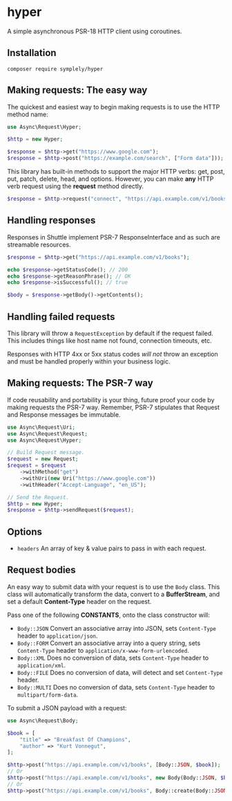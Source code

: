 # hyper

A simple asynchronous PSR-18 HTTP client using coroutines.

## Installation

```text
composer require symplely/hyper
```

## Making requests: The easy way

The quickest and easiest way to begin making requests is to use the HTTP method name:

```php
use Async\Request\Hyper;

$http = new Hyper;

$response = $http->get("https://www.google.com");
$response = $http->post("https://example.com/search", ["Form data"]));
```

This library has built-in methods to support the major HTTP verbs: get, post, put, patch, delete, head, and options. However, you can make **any** HTTP verb request using the **request** method directly.

```php
$response = $http->request("connect", "https://api.example.com/v1/books");
```

## Handling responses

Responses in Shuttle implement PSR-7 ResponseInterface and as such are streamable resources.

```php
$response = $http->get("https://api.example.com/v1/books");

echo $response->getStatusCode(); // 200
echo $response->getReasonPhrase(); // OK
echo $response->isSuccessful(); // true

$body = $response->getBody()->getContents();
```

## Handling failed requests

This library will throw a `RequestException` by default if the request failed. This includes things like host name not found, connection timeouts, etc.

Responses with HTTP 4xx or 5xx status codes *will not* throw an exception and must be handled properly within your business logic.

## Making requests: The PSR-7 way

If code reusability and portability is your thing, future proof your code by making requests the PSR-7 way. Remember, PSR-7 stipulates that Request and Response messages be immutable.

```php
use Async\Request\Uri;
use Async\Request\Request;
use Async\Request\Hyper;

// Build Request message.
$request = new Request;
$request = $request
    ->withMethod("get")
    ->withUri(new Uri("https://www.google.com"))
    ->withHeader("Accept-Language", "en_US");

// Send the Request.
$http = new Hyper;
$response = $http->sendRequest($request);
```

## Options

* `headers` An array of key & value pairs to pass in with each request.

## Request bodies

An easy way to submit data with your request is to use the `Body` class. This class will automatically
transform the data, convert to a **BufferStream**, and set a default **Content-Type** header on the request.

Pass one of the following **CONSTANTS**, onto the class constructor will:

* `Body::JSON` Convert an associative array into JSON, sets `Content-Type` header to `application/json`.
* `Body::FORM` Convert an associative array into a query string, sets `Content-Type` header to `application/x-www-form-urlencoded`.
* `Body::XML` Does no conversion of data, sets `Content-Type` header to `application/xml`.
* `Body::FILE` Does no conversion of data, will detect and set `Content-Type` header.
* `Body::MULTI` Does no conversion of data, sets `Content-Type` header to `multipart/form-data`.

To submit a JSON payload with a request:

```php
use Async\Request\Body;

$book = [
    "title" => "Breakfast Of Champions",
    "author" => "Kurt Vonnegut",
];

$http->post("https://api.example.com/v1/books", [Body::JSON, $book]);
// Or
$http->post("https://api.example.com/v1/books", new Body(Body::JSON, $book));
// Or
$http->post("https://api.example.com/v1/books", Body::create(Body::JSON, $book));
```
